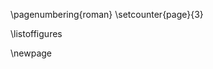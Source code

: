 <!--
You can fix the output after executing `make md`
-->

\pagenumbering{roman}
\setcounter{page}{3}

\listoffigures

\newpage
